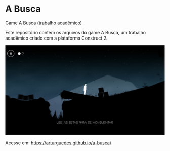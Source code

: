 # A Busca
Game A Busca (trabalho acadêmico)

Este repositório contém os arquivos do game A Busca, um trabalho acadêmico criado com a plataforma Construct 2.

![captura de tela](/images/screen.jpg)

Acesse em:
https://arturguedes.github.io/a-busca/
